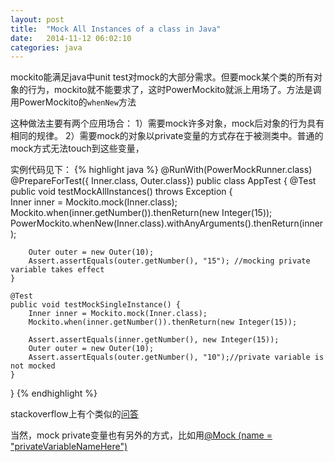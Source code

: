 ```yaml
---
layout: post
title:  "Mock All Instances of a class in Java"
date:   2014-11-12 06:02:10
categories: java
---
```


mockito能满足java中unit test对mock的大部分需求。但要mock某个类的所有对象的行为，mockito就不能要求了，这时PowerMockito就派上用场了。方法是调用PowerMockito的`whenNew`方法

这种做法主要有两个应用场合：
1）需要mock许多对象，mock后对象的行为具有相同的规律。
2）需要mock的对象以private变量的方式存在于被测类中。普通的mock方式无法touch到这些变量，

实例代码见下：
{% highlight java %}
@RunWith(PowerMockRunner.class)
@PrepareForTest({ Inner.class, Outer.class})
public class AppTest 
{
    @Test
    public void testMockAllInstances() throws Exception {        
        Inner inner = Mockito.mock(Inner.class);
        Mockito.when(inner.getNumber()).thenReturn(new Integer(15));
        PowerMockito.whenNew(Inner.class).withAnyArguments().thenReturn(inner);
    
        Outer outer = new Outer(10);
        Assert.assertEquals(outer.getNumber(), "15"); //mocking private variable takes effect
    }
    
    @Test
    public void testMockSingleInstance() {
        Inner inner = Mockito.mock(Inner.class);
        Mockito.when(inner.getNumber()).thenReturn(new Integer(15));     
        
        Assert.assertEquals(inner.getNumber(), new Integer(15));
        Outer outer = new Outer(10);
        Assert.assertEquals(outer.getNumber(), "10");//private variable is not mocked
    }
}
{% endhighlight %}

stackoverflow上有个类似的[问答][mock-all-instances]

当然，mock private变量也有另外的方式，比如用[@Mock (name = "privateVariableNameHere")][mock-private-variable]

[mock-all-instances]:    http://stackoverflow.com/questions/20797396/mock-all-instances-of-a-class
[mock-private-variable]: http://stackoverflow.com/questions/19521220/mocking-a-private-variable-that-is-assumed-to-exist
